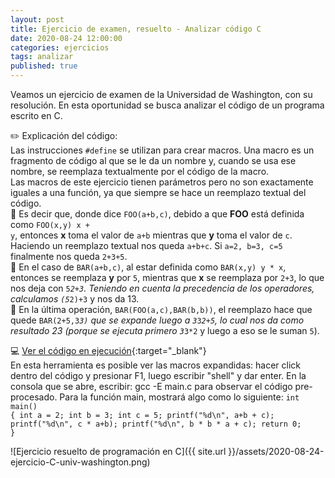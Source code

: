 ```yaml
---
layout: post
title: Ejercicio de examen, resuelto - Analizar código C
date: 2020-08-24 12:00:00
categories: ejercicios
tags: analizar
published: true
---
```



Veamos un ejercicio de examen de la Universidad de Washington, con su resolución. En esta oportunidad se busca analizar el código de un programa escrito en C.

✏️ Explicación del código:
<br />Las instrucciones <code>#define</code> se utilizan para crear macros. Una macro es un fragmento de código al que se le da un nombre y, cuando se usa ese nombre, se reemplaza textualmente por el código de la macro.
<br />Las macros de este ejercicio tienen parámetros pero no son exactamente iguales a una función, ya que siempre se hace un reemplazo textual del código.
<br />📍 Es decir que, donde dice <code>FOO(a+b,c)</code>, debido a que **FOO** está definida como <code>FOO(x,y) x + y</code>, entonces **x** toma el valor de <code>a+b</code> mientras que **y** toma el valor de <code>c</code>. Haciendo un reemplazo textual nos queda <code>a+b+c</code>. Si <code>a=2, b=3, c=5</code> finalmente nos queda <code>2+3+5</code>.
<br />📍 En el caso de <code>BAR(a+b,c)</code>, al estar definida como <code>BAR(x,y) y * x</code>, entonces se reemplaza **y** por <code>5</code>, mientras que **x** se reemplaza por <code>2+3</code>, lo que nos deja con <code>5*2+3</code>. Teniendo en cuenta la precedencia de los operadores, calculamos <code>(5*2)+3</code> y nos da 13.
<br />📍 En la última operación, <code>BAR(FOO(a,c),BAR(b,b))</code>, el reemplazo hace que quede <code>BAR(2+5,3*3)</code> que se expande luego a <code>3*3*2+5</code>, lo cual nos da como resultado 23 (porque se ejecuta primero <code>3*3*2</code> y luego a eso se le suman <code>5</code>).

💻 [Ver el código en ejecución](https://repl.it/@programacionde1/EjUWCSE-374031512q2){:target="_blank"}
<br />En esta herramienta es posible ver las macros expandidas: hacer click dentro del código y presionar F1, luego escribir "shell" y dar enter. En la consola que se abre, escribir: gcc -E main.c para observar el código pre-procesado. Para la función main, mostrará algo como lo siguiente:
<code>int main() {
    int a = 2;
    int b = 3;
    int c = 5;
    printf("%d\n", a+b + c);
    printf("%d\n", c * a+b);
    printf("%d\n", b * b * a + c);
    return 0;
}</code>

![Ejercicio resuelto de programación en C]({{ site.url }}/assets/2020-08-24-ejercicio-C-univ-washington.png)
